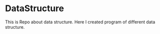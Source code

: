 # DataStructure
This is Repo about data structure.
Here I created program of different data structure.
